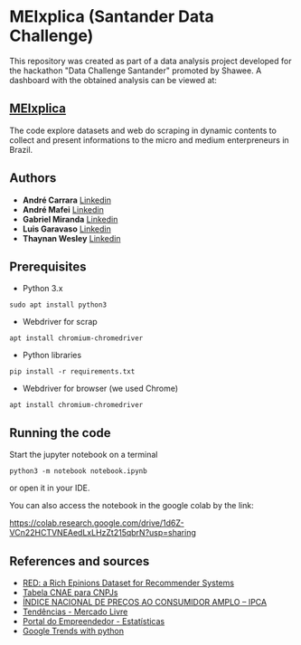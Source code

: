 # MEIxplica (Santander Data Challenge)

This repository was created as part of a data analysis project developed for the hackathon "Data Challenge Santander" promoted by Shawee. 
A dashboard with the obtained analysis can be viewed at: 

## [MEIxplica](https://sites.google.com/view/meixplica)


The code explore datasets and web do scraping in dynamic contents to collect and present informations to the micro and medium enterpreneurs in Brazil. 

## Authors
* **André Carrara**     [Linkedin](https://www.linkedin.com/in/andr%C3%A9-carrara-273485187/)
* **André Mafei**       [Linkedin](https://www.linkedin.com/in/andre-mafei/)
* **Gabriel Miranda**   [Linkedin](https://www.linkedin.com/in/gabrielbmiranda/)
* **Luis Garavaso**     [Linkedin](https://www.linkedin.com/in/luis-otavio-garavaso-391593141/)
* **Thaynan Wesley**    [Linkedin](https://www.linkedin.com/in/thaynan-wesley/)

## Prerequisites

* Python 3.x
```
sudo apt install python3
```
* Webdriver for scrap
```
apt install chromium-chromedriver
```
* Python libraries
```
pip install -r requirements.txt
```
* Webdriver for browser (we used Chrome)
```
apt install chromium-chromedriver
```

## Running the code

Start the jupyter notebook on a terminal
```
python3 -m notebook notebook.ipynb
```
or open it in your IDE.

You can also access the notebook in the google colab by the link: 

https://colab.research.google.com/drive/1d6Z-VCn22HCTVNEAedLxLHzZt215qbrN?usp=sharing

## References and sources

* [RED: a Rich Epinions Dataset for Recommender Systems](https://hal.archives-ouvertes.fr/hal-01010246/)
* [Tabela CNAE para CNPJs](https://www.contabilizei.com.br/contabilidade-online/cnae/)
* [ÍNDICE NACIONAL DE PREÇOS AO CONSUMIDOR AMPLO – IPCA](https://www.portalbrasil.net/ipca/)
* [Tendências - Mercado Livre](https://tendencias.mercadolivre.com.br/)
* [Portal do Empreendedor - Estatísticas](http://www.portaldoempreendedor.gov.br/estatisticas)
* [Google Trends with python](https://trends.google.com/trends/explore?hl=en-US)